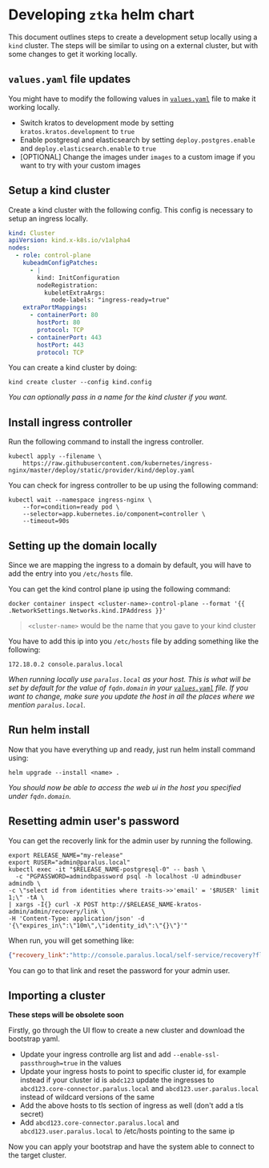 # Developing `ztka` helm chart

This document outlines steps to create a development setup locally using a `kind` cluster.
The steps will be similar to using on a external cluster, but with some changes to get it working locally.

## `values.yaml` file updates

You might have to modify the following values in
[`values.yaml`](https://github.com/paralus/helm-charts/blob/main/charts/ztka/values.yaml)
file to make it working locally.

- Switch kratos to development mode by setting `kratos.kratos.development` to `true`
- Enable postgresql and elasticsearch by setting `deploy.postgres.enable` and `deploy.elasticsearch.enable` to `true`
- [OPTIONAL] Change the images under `images` to a custom image if you want to try with your custom images

## Setup a kind cluster

Create a kind cluster with the following config. This config is necessary to setup an ingress locally.

```yaml
kind: Cluster
apiVersion: kind.x-k8s.io/v1alpha4
nodes:
  - role: control-plane
    kubeadmConfigPatches:
      - |
        kind: InitConfiguration
        nodeRegistration:
          kubeletExtraArgs:
            node-labels: "ingress-ready=true"
    extraPortMappings:
      - containerPort: 80
        hostPort: 80
        protocol: TCP
      - containerPort: 443
        hostPort: 443
        protocol: TCP
```

You can create a kind cluster by doing:

```shell
kind create cluster --config kind.config
```

_You can optionally pass in a name for the kind cluster if you want._

## Install ingress controller

Run the following command to install the ingress controller.

```shell
kubectl apply --filename \
    https://raw.githubusercontent.com/kubernetes/ingress-nginx/master/deploy/static/provider/kind/deploy.yaml
```

You can check for ingress controller to be up using the following command:

```shell
kubectl wait --namespace ingress-nginx \
    --for=condition=ready pod \
    --selector=app.kubernetes.io/component=controller \
    --timeout=90s
```

## Setting up the domain locally

Since we are mapping the ingress to a domain by default, you will have to add the entry into you `/etc/hosts` file.

You can get the kind control plane ip using the following command:

```shell
docker container inspect <cluster-name>-control-plane --format '{{ .NetworkSettings.Networks.kind.IPAddress }}'
```

> `<cluster-name>` would be the name that you gave to your kind cluster

You have to add this ip into you `/etc/hosts` file by adding something like the following:

```
172.18.0.2 console.paralus.local
```

*When running locally use `paralus.local` as your host. This is what
will be set by default for the value of `fqdn.domain` in your
[`values.yaml`](https://github.com/paralus/helm-charts/blob/main/charts/ztka/values.yaml)
file. If you want to change, make sure you update the host in all the places where we mention `paralus.local`.*

## Run helm install

Now that you have everything up and ready, just run helm install command using:

``` shell
helm upgrade --install <name> .
```

*You should now be able to access the web ui in the host you specified under `fqdn.domain`.*

## Resetting admin user's password

You can get the recoverly link for the admin user by running the following.

``` shell
export RELEASE_NAME="my-release"
export RUSER="admin@paralus.local"
kubectl exec -it "$RELEASE_NAME-postgresql-0" -- bash \
  -c "PGPASSWORD=admindbpassword psql -h localhost -U admindbuser admindb \
-c \"select id from identities where traits->>'email' = '$RUSER' limit 1;\" -tA \
| xargs -I{} curl -X POST http://$RELEASE_NAME-kratos-admin/admin/recovery/link \
-H 'Content-Type: application/json' -d '{\"expires_in\":\"10m\",\"identity_id\":\"{}\"}'"
```

When run, you will get something like:

``` json
{"recovery_link":"http://console.paralus.local/self-service/recovery?flow=83a66af9-600a-44cc-905e-819298bfa07a&token=EiZ9EpWekGYBPqHHtF87M6Jq61YthdUG","expires_at":"2022-04-27T10:19:28.695433325Z"}
```

You can go to that link and reset the password for your admin user.

## Importing a cluster

**These steps will be obsolete soon**

Firstly, go through the UI flow to create a new cluster and download the bootstrap yaml.

- Update your ingress controlle arg list and add `--enable-ssl-passthrough=true` in the values
- Update your ingress hosts to point to specific cluster id, for example instead if your cluster id is `abdc123` update the ingresses to `abcd123.core-connector.paralus.local` and `abcd123.user.paralus.local` instead of wildcard versions of the same
- Add the above hosts to tls section of ingress as well (don't add a tls secret)
- Add `abcd123.core-connector.paralus.local` and `abcd123.user.paralus.local` to /etc/hosts pointing to the same ip

Now you can apply your bootstrap and have the system able to connect to the target cluster.
